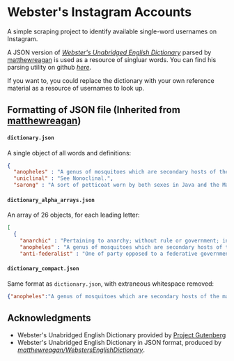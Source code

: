 # Webster's Instagram Accounts

A simple scraping project to identify available single-word usernames on Instagram.

A JSON version of [*Webster's Unabridged English Dictionary*](https://www.gutenberg.org/ebooks/29765) parsed by [matthewreagan](https://github.com/matthewreagan) is used as a resource of singluar words. You can find his parsing utility on github [*here*](https://github.com/matthewreagan/WebstersEnglishDictionary).

If you want to, you could replace the dictionary with your own reference material as a resource of usernames to look up.

## Formatting of JSON file (Inherited from [matthewreagan](https://github.com/matthewreagan))
#### `dictionary.json`
A single object of all words and definitions:
```json
{
  "anopheles" : "A genus of mosquitoes which are secondary hosts of the malaria parasites, and whose bite is the usual, if not the only, means of infecting human beings with malaria. Several species are found in the United States. They may be distinguished from the ordinary mosquitoes of the genus Culex by the long slender palpi, nearly equaling the beak in length, while those of the female Culex are very short. They also assume different positions when resting, Culex usually holding the body parallel to the surface on which it rests and keeping the head and beak bent at an angle, while Anopheles holds the body at an angle with the surface and the head and beak in line with it. Unless they become themselves infected by previously biting a subject affected with malaria, the insects cannot transmit the disease.",
  "uniclinal" : "See Nonoclinal.",
  "sarong" : "A sort of petticoat worn by both sexes in Java and the Malay Archipelago. Balfour (Cyc. of India)",
```

#### `dictionary_alpha_arrays.json`
An array of 26 objects, for each leading letter:
```json
[
  {
    "anarchic" : "Pertaining to anarchy; without rule or government; in political confusion; tending to produce anarchy; as, anarchic despotism; anarchical opinions.",
    "anopheles" : "A genus of mosquitoes which are secondary hosts of the malaria parasites, and whose bite is the usual, if not the only, means of infecting human beings with malaria. Several species are found in the United States. They may be distinguished from the ordinary mosquitoes of the genus Culex by the long slender palpi, nearly equaling the beak in length, while those of the female Culex are very short. They also assume different positions when resting, Culex usually holding the body parallel to the surface on which it rests and keeping the head and beak bent at an angle, while Anopheles holds the body at an angle with the surface and the head and beak in line with it. Unless they become themselves infected by previously biting a subject affected with malaria, the insects cannot transmit the disease.",
    "anti-federalist" : "One of party opposed to a federative government; -- applied particularly to the party which opposed the adoption of the constitution of the United States. Pickering.",
```

#### `dictionary_compact.json`
Same format as `dictionary.json`, with extraneous whitespace removed:
```json
{"anopheles":"A genus of mosquitoes which are secondary hosts of the malaria parasites, and whose bite is the usual, if not the only, means of infecting human beings with malaria. Several species are found in the United States. They may be distinguished from the ordinary mosquitoes of the genus Culex by the long slender palpi, nearly equaling the beak in length, while those of the female Culex are very short. They also assume different positions when resting, Culex usually holding the body parallel to the surface on which it rests and keeping the head and beak bent at an angle, while Anopheles holds the body at an angle with the surface and the head and beak in line with it. Unless they become themselves infected by previously biting a subject affected with malaria, the insects cannot transmit the disease.","uniclinal":"See Nonoclinal.","sarong":"A sort of petticoat worn by both sexes in Java and the Malay Archipelago. Balfour (Cyc. of India)",
```

## Acknowledgments

- Webster's Unabridged English Dictionary provided by [Project Gutenberg](http://www.gutenberg.net/)
- Webster's Unabridged English Dictionary in JSON format, produced by [*matthewreagan/WebstersEnglishDictionary*](https://github.com/matthewreagan/WebstersEnglishDictionary).
